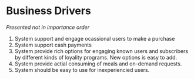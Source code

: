 # Business Drivers

_Presented not in importance order_

1. System support and engage ocassional users to make a purchase  
2. System support cash payments 
3. System provide rich options for engaging known users and subscribers by different kinds of loyality programs. New options is easy to add. 
4. System provide actial consuming of meals and on-demand requests. 
5. System should be easy to use for inexperiencied users. 

